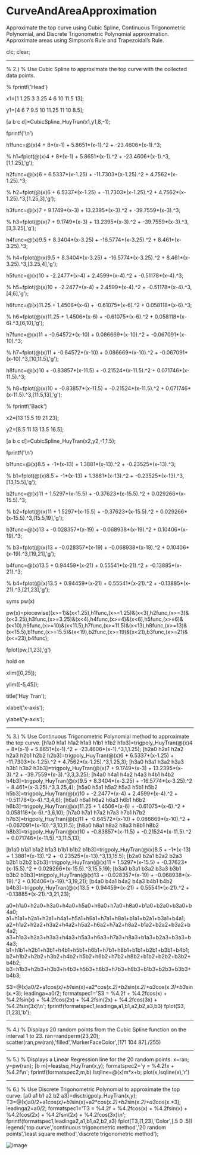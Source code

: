 # CurveAndAreaApproximation
Approximate the top curve using Cubic Spline, Continuous Trigonometric Polynomial, and Discrete Trigonometric Polynomial approximation. 
Approximate areas using Simpson’s Rule and Trapezoidal’s Rule.



clc;
clear;

---------------------------------------------------------------------------------------------------------------------

% 2.) 
% Use Cubic Spline to approximate the top curve with the collected data points.

% fprintf('Head')

x1=[1 1.25 3 3.25 4 6 10 11.5 13];

y1=[4 6 7 9.5 10 11.25 11 10 8.5];

[a b c d]=CubicSpline_HuyTran(x1,y1,8,-1);

fprintf('\n')

h1func=@(x)4 + 8*(x-1) + 5.8651*(x-1).^2 + -23.4606*(x-1).^3;

% h1=fplot(@(x)4 + 8*(x-1) + 5.8651*(x-1).^2 + -23.4606*(x-1).^3,[1,1.25],'g');

h2func=@(x)6 + 6.5337*(x-1.25) + -11.7303*(x-1.25).^2 + 4.7562*(x-1.25).^3;

% h2=fplot(@(x)6 + 6.5337*(x-1.25) + -11.7303*(x-1.25).^2 + 4.7562*(x-1.25).^3,[1.25,3],'g');

h3func=@(x)7 + 9.1749*(x-3) + 13.2395*(x-3).^2 + -39.7559*(x-3).^3;

% h3=fplot(@(x)7 + 9.1749*(x-3) + 13.2395*(x-3).^2 + -39.7559*(x-3).^3,[3,3.25],'g');

h4func=@(x)9.5 + 8.3404*(x-3.25) + -16.5774*(x-3.25).^2 + 8.461*(x-3.25).^3;

% h4=fplot(@(x)9.5 + 8.3404*(x-3.25) + -16.5774*(x-3.25).^2 + 8.461*(x-3.25).^3,[3.25,4],'g');

h5func=@(x)10 + -2.2477*(x-4) + 2.4599*(x-4).^2 + -0.51178*(x-4).^3;

% h5=fplot(@(x)10 + -2.2477*(x-4) + 2.4599*(x-4).^2 + -0.51178*(x-4).^3,[4,6],'g');

h6func=@(x)11.25 + 1.4506*(x-6) + -0.61075*(x-6).^2 + 0.058118*(x-6).^3;

% h6=fplot(@(x)11.25 + 1.4506*(x-6) + -0.61075*(x-6).^2 + 0.058118*(x-6).^3,[6,10],'g');

h7func=@(x)11 + -0.64572*(x-10) + 0.086669*(x-10).^2 + -0.067091*(x-10).^3;

% h7=fplot(@(x)11 + -0.64572*(x-10) + 0.086669*(x-10).^2 + -0.067091*(x-10).^3,[10,11.5],'g');

h8func=@(x)10 + -0.83857*(x-11.5) + -0.21524*(x-11.5).^2 + 0.071746*(x-11.5).^3;

% h8=fplot(@(x)10 + -0.83857*(x-11.5) + -0.21524*(x-11.5).^2 + 0.071746*(x-11.5).^3,[11.5,13],'g');



% fprintf('Back')

x2=[13 15.5 19 21 23];

y2=[8.5 11 13 13.5 16.5];

[a b c d]=CubicSpline_HuyTran(x2,y2,-1,1.5);

fprintf('\n')

b1func=@(x)8.5 + -1*(x-13) + 1.3881*(x-13).^2 + -0.23525*(x-13).^3;

% b1=fplot(@(x)8.5 + -1*(x-13) + 1.3881*(x-13).^2 + -0.23525*(x-13).^3,[13,15.5],'g');

b2func=@(x)11 + 1.5297*(x-15.5) + -0.37623*(x-15.5).^2 + 0.029266*(x-15.5).^3;

% b2=fplot(@(x)11 + 1.5297*(x-15.5) + -0.37623*(x-15.5).^2 + 0.029266*(x-15.5).^3,[15.5,19],'g');

b3func=@(x)13 + -0.028357*(x-19) + -0.068938*(x-19).^2 + 0.10406*(x-19).^3;

% b3=fplot(@(x)13 + -0.028357*(x-19) + -0.068938*(x-19).^2 + 0.10406*(x-19).^3,[19,21],'g');

b4func=@(x)13.5 + 0.94459*(x-21) + 0.55541*(x-21).^2 + -0.13885*(x-21).^3;

% b4=fplot(@(x)13.5 + 0.94459*(x-21) + 0.55541*(x-21).^2 + -0.13885*(x-21).^3,[21,23],'g');


syms pw(x)

pw(x)=piecewise((x>=1)&(x<1.25),h1func,(x>=1.25)&(x<3),h2func,(x>=3)&(x<3.25),h3func,(x>=3.25)&(x<4),h4func,(x>=4)&(x<6),h5func,(x>=6)&(x<10),h6func,(x>=10)&(x<11.5),h7func,(x>=11.5)&(x<13),h8func,(x>=13)&(x<15.5),b1func,(x>=15.5)&(x<19),b2func,(x>=19)&(x<21),b3func,(x>=21)&(x<=23),b4func);

fplot(pw,[1,23],'g')

hold on

xlim([0,25]);

ylim([-5,45]);

title('Huy Tran');

xlabel('x-axis');

ylabel('y-axis');


---------------------------------------------------------------------------------------------------------------------


%  3.)
% Use Continuous Trigonometric Polynomial method to approximate the top curve.
[h1a0 h1a1 h1a2 h1a3 h1b1 h1b2 h1b3]=trigpoly_HuyTran(@(x)4 + 8*(x-1) + 5.8651*(x-1).^2 + -23.4606*(x-1).^3,1,1.25);
[h2a0 h2a1 h2a2 h2a3 h2b1 h2b2 h2b3]=trigpoly_HuyTran(@(x)6 + 6.5337*(x-1.25) + -11.7303*(x-1.25).^2 + 4.7562*(x-1.25).^3,1.25,3);
[h3a0 h3a1 h3a2 h3a3 h3b1 h3b2 h3b3]=trigpoly_HuyTran(@(x)7 + 9.1749*(x-3) + 13.2395*(x-3).^2 + -39.7559*(x-3).^3,3,3.25);
[h4a0 h4a1 h4a2 h4a3 h4b1 h4b2 h4b3]=trigpoly_HuyTran(@(x)9.5 + 8.3404*(x-3.25) + -16.5774*(x-3.25).^2 + 8.461*(x-3.25).^3,3.25,4);
[h5a0 h5a1 h5a2 h5a3 h5b1 h5b2 h5b3]=trigpoly_HuyTran(@(x)10 + -2.2477*(x-4) + 2.4599*(x-4).^2 + -0.51178*(x-4).^3,4,6);
[h6a0 h6a1 h6a2 h6a3 h6b1 h6b2 h6b3]=trigpoly_HuyTran(@(x)11.25 + 1.4506*(x-6) + -0.61075*(x-6).^2 + 0.058118*(x-6).^3,6,10);
[h7a0 h7a1 h7a2 h7a3 h7b1 h7b2 h7b3]=trigpoly_HuyTran(@(x)11 + -0.64572*(x-10) + 0.086669*(x-10).^2 + -0.067091*(x-10).^3,10,11.5);
[h8a0 h8a1 h8a2 h8a3 h8b1 h8b2 h8b3]=trigpoly_HuyTran(@(x)10 + -0.83857*(x-11.5) + -0.21524*(x-11.5).^2 + 0.071746*(x-11.5).^3,11.5,13);

[b1a0 b1a1 b1a2 b1a3 b1b1 b1b2 b1b3]=trigpoly_HuyTran(@(x)8.5 + -1*(x-13) + 1.3881*(x-13).^2 + -0.23525*(x-13).^3,13,15.5);
[b2a0 b2a1 b2a2 b2a3 b2b1 b2b2 b2b3]=trigpoly_HuyTran(@(x)11 + 1.5297*(x-15.5) + -0.37623*(x-15.5).^2 + 0.029266*(x-15.5).^3,15.5,19);
[b3a0 b3a1 b3a2 b3a3 b3b1 b3b2 b3b3]=trigpoly_HuyTran(@(x)13 + -0.028357*(x-19) + -0.068938*(x-19).^2 + 0.10406*(x-19).^3,19,21);
[b4a0 b4a1 b4a2 b4a3 b4b1 b4b2 b4b3]=trigpoly_HuyTran(@(x)13.5 + 0.94459*(x-21) + 0.55541*(x-21).^2 + -0.13885*(x-21).^3,21,23);

a0=h1a0+h2a0+h3a0+h4a0+h5a0+h6a0+h7a0+h8a0+b1a0+b2a0+b3a0+b4a0;
a1=h1a1+h2a1+h3a1+h4a1+h5a1+h6a1+h7a1+h8a1+b1a1+b2a1+b3a1+b4a1;
a2=h1a2+h2a2+h3a2+h4a2+h5a2+h6a2+h7a2+h8a2+b1a2+b2a2+b3a2+b4a2;
a3=h1a3+h2a3+h3a3+h4a3+h5a3+h6a3+h7a3+h8a3+b1a3+b2a3+b3a3+b4a3;
b1=h1b1+h2b1+h3b1+h4b1+h5b1+h6b1+h7b1+h8b1+b1b1+b2b1+b3b1+b4b1;
b2=h1b2+h2b2+h3b2+h4b2+h5b2+h6b2+h7b2+h8b2+b1b2+b2b2+b3b2+b4b2;
b3=h1b3+h2b3+h3b3+h4b3+h5b3+h6b3+h7b3+h8b3+b1b3+b2b3+b3b3+b4b3;

S3=@(x)a0/2+a1*cos(x)+b1*sin(x)+a2*cos(x.*2)+b2*sin(x.*2)+a3*cos(x.*3)+b3*sin(x.*3);
leadinga=a0/2;
formatspec1='S3 = %4.2f + %4.2fcos(x) + %4.2fsin(x) + %4.2fcos(2x) + %4.2fsin(2x) + %4.2fcos(3x) + %4.2fsin(3x)\n';
fprintf(formatspec1,leadinga,a1,b1,a2,b2,a3,b3)
fplot(S3,[1,23],'b');

---------------------------------------------------------------------------------------------------------------------


% 4.) 
% Displays 20 random points from the Cubic Spline function on the interval 1 to 23.
ran=randperm(23,20);
scatter(ran,pw(ran),'filled','MarkerFaceColor',[171 104 87]./255)

---------------------------------------------------------------------------------------------------------------------


% 5.)
% Displays a Linear Regression line for the 20 random points.
x=ran;
y=pw(ran);
[b m]=leastsq_HuyTran(x,y);
formatspec2='y = %4.2fx + %4.2f\n';
fprintf(formatspec2,m,b)
lsqline=@(x)m*x+b;
plot(x,lsqline(x),'r')

---------------------------------------------------------------------------------------------------------------------


% 6.)
% Use Discrete Trigonometric Polynomial to approximate the top curve.
[a0 a1 b1 a2 b2 a3]=disctrigpoly_HuyTran(x,y);
T3=@(x)a0/2+a1*cos(x)+b1*sin(x)+a2*cos(x.*2)+b2*sin(x.*2)+a3*cos(x.*3);
leadinga2=a0/2;
formatspec1='T3 = %4.2f + %4.2fcos(x) + %4.2fsin(x) + %4.2fcos(2x) + %4.2fsin(2x) + %4.2fcos(3x)\n';
fprintf(formatspec1,leadinga2,a1,b1,a2,b2,a3)
fplot(T3,[1,23],'Color',[.5 0 .5])
legend('top curve','continuous trigonometric method','20 random points','least square method','discrete trigonometric method');

![image](https://user-images.githubusercontent.com/102829980/161407641-4d03aeeb-1abd-4540-964f-0c647e8e1e21.png)
